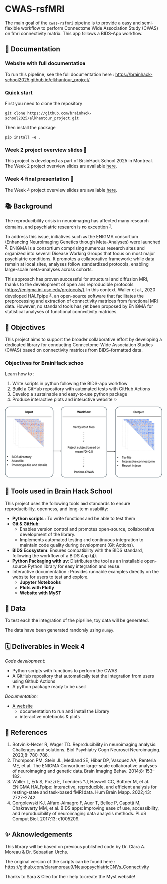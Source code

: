 # CWAS-rsfMRI

The main goal of the `cwas-rsfmri` pipeline is to provide a easy and semi-flexible workflow to perform Connectome Wide Association Study (CWAS) on fmri connectivity matrix.
This app follows a BIDS-App workflow.

## 📌 Documentation
###  Website with full documentation
To run this pipeline, see the full documentation here : https://brainhack-school2025.github.io/elkhantour_project/ 

### Quick start
First you need to clone the repository
```
git clone https://github.com/brainhack-school2025/elkhantour_project.git
```

Then install the package

```
pip install -e .
```

### Week 2 project overview slides 🔧
This project is developed as part of BrainHack School 2025 in Montreal. The Week 2 project overview slides are available [here](https://docs.google.com/presentation/d/1BFQEd32ZGSvIpQaBQh5KjRjrZ0RL78illSvqR80Dr_E/edit?usp=sharing).

### Week 4 final presentation 🚀
The Week 4 project overview slides are available [here](https://docs.google.com/presentation/d/1AT7jvhL63toRHIYBsFZYHyxpPp-cLphSkeC5kAkJMak/edit?usp=sharing).

## 📚 Background 
The reproducibility crisis in neuroimaging has affected many research domains, and psychiatric research is no exception <sup>[1](https://doi.org/10.1016/j.bpsc.2022.12.006)</sup>. 

To address this issue, initiatives such as the ENIGMA consortium (Enhancing NeuroImaging Genetics through Meta-Analyses) were launched <sup>[2](https://doi.org/10.1007/s11682-013-9269-5)</sup>. ENIGMA is a consortium comprising numerous research sites and organized into several Disease Working Groups that focus on most major psychiatric conditions. It promotes a collaborative framework: while data remain at local sites, analyses follow standardized protocols, enabling large-scale meta-analyses across cohorts.

This approach has proven successful for structural and diffusion MRI, thanks to the development of open and reproducible protocols (https://enigma.ini.usc.edu/protocols/). In this context, Waller et al., 2020 developed HALFpipe <sup>[3](https://doi.org/10.1002/hbm.25829)</sup>, an open-source software that facilitates the preprocessing and extraction of connectivity matrices from functional MRI data. However, no standard tools has yet been proposed by ENIGMA for statistical analyses of functional connectivity matrices.

## 🎯 Objectives
This project aims to support the broader collaborative effort by developing a dedicated library for conducting Connectome-Wide Association Studies (CWAS) based on connectivity matrices from BIDS-formatted data.

### Objectives for BrainHack school
Learn how to : 
1. Write scripts in python following the BIDS-app workflow 
2. Build a GitHub repository with automated tests with GitHub Actions
3. Develop a sustainable and easy-to-use python package
4. Produce interactive plots and interactive website ✨
 
<img title="Workflow of the pipeline" alt="Alt text" src="workflow.svg">

## 🧰 Tools used in Brain Hack School
This project uses the following tools and standards to ensure reproducibility, openness, and long-term usability:
- **Python scripts** : To write functions and be able to test them
- **Git & GitHub**: 
   - Enables version control and promotes open-source, collaborative development of the library.
   - Implements automated testing and continuous integration to maintain code quality during development (Git Actions).
- **BIDS Ecosystem**: Ensures compatibility with the BIDS standard, following the workflow of a BIDS App ([4](https://doi.org/10.1371/journal.pcbi.1005209)).
- **Python Packaging with uv**: Distributes the tool as an installable open-source Python library for easy integration and reuse.
- Interactive documentation : Provides runnable examples directly on the website for users to test and explore.
   - **Jupyter Notebooks**
   - **Plots with Plotly**
   - **Website with MyST**

## 🧠 Data 
To test each the integration of the pipeline, toy data will be generated.

The data have been generated randomly using `numpy`. 

## 🗓️ Deliverables in Week 4
*Code development:*
- Python scripts with functions to perform the CWAS
- A GitHub repository that automatically test the integration from users using Github Actions
- A python package ready to be used

*Documentation:*
- [A website](https://brainhack-school2025.github.io/elkhantour_project/) 
   - documentation to run and install the Library
   - interactive notebooks & plots


## 📖 References
1. 	Botvinik-Nezer R, Wager TD. Reproducibility in neuroimaging analysis: Challenges and solutions. Biol Psychiatry Cogn Neurosci Neuroimaging. 2023;8: 780–788.
2. 	Thompson PM, Stein JL, Medland SE, Hibar DP, Vasquez AA, Renteria ME, et al. The ENIGMA Consortium: large-scale collaborative analyses of neuroimaging and genetic data. Brain Imaging Behav. 2014;8: 153–182.
3. 	Waller L, Erk S, Pozzi E, Toenders YJ, Haswell CC, Büttner M, et al. ENIGMA HALFpipe: Interactive, reproducible, and efficient analysis for resting-state and task-based fMRI data. Hum Brain Mapp. 2022;43: 2727–2742.
4. 	Gorgolewski KJ, Alfaro-Almagro F, Auer T, Bellec P, Capotă M, Chakravarty MM, et al. BIDS apps: Improving ease of use, accessibility, and reproducibility of neuroimaging data analysis methods. PLoS Comput Biol. 2017;13: e1005209.

## ✨ Aknowledgements
This library will be based on previous published code by Dr. Clara A. Moreau & Dr. Sebastian Urchs.

The original version of the scripts can be found here : https://github.com/claramoreau9/NeuropsychiatricCNVs_Connectivity

Thanks to Sara & Cleo for their help to create the Myst website! 